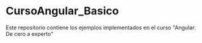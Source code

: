 # CursoAngular_Basico

Este repositorio contiene los ejemplos implementados en el curso "Angular:
De cero a experto"
